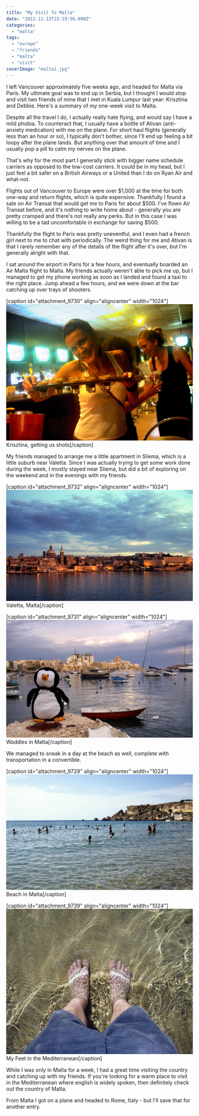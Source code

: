 ```yaml
---
title: "My Visit To Malta"
date: "2012-11-13T15:19:56.000Z"
categories: 
  - "malta"
tags: 
  - "europe"
  - "friends"
  - "malta"
  - "visit"
coverImage: "malta1.jpg"
---
```


I left Vancouver approximately five weeks ago, and headed for Malta via Paris. My ultimate goal was to end up in Serbia, but I thought I would stop and visit two friends of mine that I met in Kuala Lumpur last year: Krisztina and Debbie. Here's a summary of my one-week visit to Malta.

Despite all the travel I do, I actually really hate flying, and would say I have a mild phobia. To counteract that, I usually have a bottle of Ativan (anti-anxiety medication) with me on the plane. For short haul flights (generally less than an hour or so), I typically don't bother, since I'll end up feeling a bit loopy after the plane lands. But anything over that amount of time and I usually pop a pill to calm my nerves on the plane.

That's why for the most part I generally stick with bigger name schedule carriers as opposed to the low-cost carriers. It could be in my head, but I just feel a bit safer on a British Airways or a United than I do on Ryan Air and what-not.

Flights out of Vancouver to Europe were over $1,000 at the time for both one-way and return flights, which is quite expensive. Thankfully I found a sale on Air Transat that would get me to Paris for about $500. I've flown Air Transat before, and it's nothing to write home about - generally you are pretty cramped and there's not really any perks. But in this case I was willing to be a tad uncomfortable in exchange for saving $500.

Thankfully the flight to Paris was pretty uneventful, and I even had a french girl next to me to chat with periodically. The weird thing for me and Ativan is that I rarely remember any of the details of the flight after it's over, but I'm generally alright with that.

I sat around the airport in Paris for a few hours, and eventually boarded an Air Malta flight to Malta. My friends actually weren't able to pick me up, but I managed to get my phone working as soon as I landed and found a taxi to the right place. Jump ahead a few hours, and we were down at the bar catching up over trays of shooters.

\[caption id="attachment\_9730" align="aligncenter" width="1024"\][![](images/malta3.jpg "Krisztina")](http://www.migratorynerd.com/wordpress/wp-content/uploads/2012/11/malta3.jpg) Krisztina, getting us shots\[/caption\]

My friends managed to arrange me a little apartment in Sliema, which is a little suburb near Valetta. Since I was actually trying to get some work done during the week, I mostly stayed near Sliema, but did a bit of exploring on the weekend and in the evenings with my friends.

\[caption id="attachment\_9732" align="aligncenter" width="1024"\][![](images/malta1.jpg "Valetta, Malta")](http://www.migratorynerd.com/wordpress/wp-content/uploads/2012/11/malta1.jpg) Valetta, Malta\[/caption\]

\[caption id="attachment\_9731" align="aligncenter" width="1024"\][![](images/malta2.jpg "Waddles in Malta")](http://www.migratorynerd.com/wordpress/wp-content/uploads/2012/11/malta2.jpg) Waddles in Malta\[/caption\]

We managed to sneak in a day at the beach as well, complete with transportation in a convertible.

\[caption id="attachment\_9729" align="aligncenter" width="1024"\][![](images/malta4.jpg "Beach in Malta")](http://www.migratorynerd.com/wordpress/wp-content/uploads/2012/11/malta4.jpg) Beach in Malta\[/caption\]

\[caption id="attachment\_9739" align="aligncenter" width="1024"\][![](images/malta5.jpg "My Feet in the Mediterranean")](http://www.migratorynerd.com/wordpress/wp-content/uploads/2012/11/malta5.jpg) My Feet in the Mediterranean\[/caption\]

While I was only in Malta for a week, I had a great time visiting the country and catching up with my friends. If you're looking for a warm place to visit in the Mediterranean where english is widely spoken, then definitely check out the country of Malta.

From Malta I got on a plane and headed to Rome, Italy - but I'll save that for another entry.
